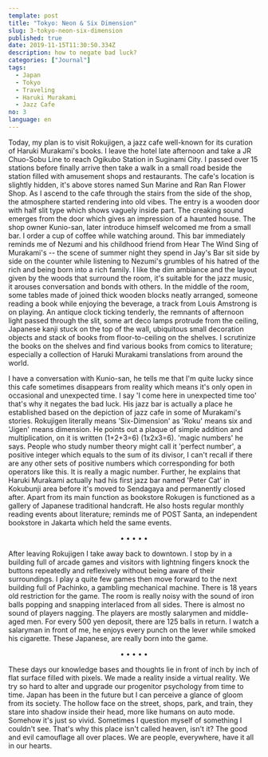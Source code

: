 ```yaml
---
template: post
title: "Tokyo: Neon & Six Dimension"
slug: 3-tokyo-neon-six-dimension
published: true
date: 2019-11-15T11:30:50.334Z
description: how to negate bad luck?
categories: ["Journal"]
tags:
  - Japan
  - Tokyo
  - Traveling
  - Haruki Murakami
  - Jazz Cafe
no: 3
language: en
---
```


Today, my plan is to visit Rokujigen, a jazz cafe well-known for its curation of Haruki Murakami's books. I leave the hotel late afternoon and take a JR Chuo-Sobu Line to reach Ogikubo Station in Suginami City. I passed over 15 stations before finally arrive then take a walk in a small road beside the station filled with amusement shops and restaurants. The cafe's location is slightly hidden, it's above stores named Sun Marine and Ran Ran Flower Shop. As I ascend to the cafe through the stairs from the side of the shop, the atmosphere started rendering into old vibes. The entry is a wooden door with half slit type which shows vaguely inside part. The creaking sound emerges from the door which gives an impression of a haunted house. The shop owner Kunio-san, later introduce himself welcomed me from a small bar. I order a cup of coffee while watching around. This bar immediately reminds me of Nezumi and his childhood friend from Hear The Wind Sing of Murakami's -- the scene of summer night they spend in Jay's Bar sit side by side on the counter while listening to Nezumi's grumbles of his hatred of the rich and being born into a rich family. I like the dim ambiance and the layout given by the woods that surround the room, it's suitable for the jazz music, it arouses conversation and bonds with others. In the middle of the room, some tables made of joined thick wooden blocks neatly arranged, someone reading a book while enjoying the beverage, a track from Louis Amstrong is on playing. An antique clock ticking tenderly, the remnants of afternoon light passed through the slit, some art deco lamps protrude from the ceiling, Japanese kanji stuck on the top of the wall, ubiquitous small decoration objects and stack of books from floor-to-ceiling on the shelves. I scrutinize the books on the shelves and find various books from comics to literature; especially a collection of Haruki Murakami translations from around the world.

I have a conversation with Kunio-san, he tells me that I'm quite lucky since this cafe sometimes disappears from reality which means it's only open in occasional and unexpected time. I say 'I come here in unexpected time too' that's why it negates the bad luck. His jazz bar is actually a place he established based on the depiction of jazz cafe in some of Murakami's stories. Rokujigen literally means 'Six-Dimension' as 'Roku' means six and 'Jigen' means dimension. He points out a plaque of simple addition and multiplication, on it is written (1+2+3=6) (1x2x3=6). 'magic numbers' he says. People who study number theory might call it 'perfect number', a positive integer which equals to the sum of its divisor, I can't recall if there are any other sets of positive numbers which corresponding for both operators like this. It is really a magic number. Further, he explains that Haruki Murakami actually had his first jazz bar named 'Peter Cat' in Kokubunji area before it's moved to Sendagaya and permanently closed after. Apart from its main function as bookstore Rokugen is functioned as a gallery of Japanese traditional handcraft. He also hosts regular monthly reading events about literature; reminds me of POST Santa, an independent bookstore in Jakarta which held the same events.

<center>• • • • •</center>

After leaving Rokujigen I take away back to downtown. I stop by in a building full of arcade games and visitors with lightning fingers knock the buttons repeatedly and reflexively without being aware of their surroundings. I play a quite few games then move forward to the next building full of Pachinko, a gambling mechanical machine. There is 18 years old restriction for the game. The room is really noisy with the sound of iron balls popping and snapping interlaced from all sides. There is almost no sound of players nagging. The players are mostly salarymen and middle-aged men. For every 500 yen deposit, there are 125 balls in return. I watch a salaryman in front of me, he enjoys every punch on the lever while smoked his cigarette. These Japanese, are really born into the game.

<center>• • • • •</center>

These days our knowledge bases and thoughts lie in front of inch by inch of flat surface filled with pixels. We made a reality inside a virtual reality. We try so hard to alter and upgrade our progenitor psychology from time to time. Japan has been in the future but I can perceive a glance of gloom from its society. The hollow face on the street, shops, park, and train, they stare into shadow inside their head, more like humans on auto mode. Somehow it's just so vivid. Sometimes I question myself of something I couldn't see. That's why this place isn't called heaven, isn't it? The good and evil camouflage all over places. We are people, everywhere, have it all in our hearts.
